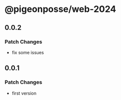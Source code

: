 # @pigeonposse/web-2024

## 0.0.2

### Patch Changes

- fix some issues

## 0.0.1

### Patch Changes

- first version
